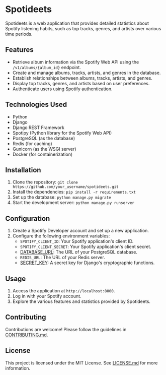 # Spotideets

Spotideets is a web application that provides detailed statistics about Spotify listening habits, such as top tracks, genres, and artists over various time periods.

## Features

- Retrieve album information via the Spotify Web API using the `/v1/albums/{album_id}` endpoint.
- Create and manage albums, tracks, artists, and genres in the database.
- Establish relationships between albums, tracks, artists, and genres.
- Display top tracks, genres, and artists based on user preferences.
- Authenticate users using Spotify authentication.

## Technologies Used

- Python
- Django
- Django REST Framework
- Spotipy (Python library for the Spotify Web API)
- PostgreSQL (as the database)
- Redis (for caching)
- Gunicorn (as the WSGI server)
- Docker (for containerization)

## Installation

1. Clone the repository: `git clone https://github.com/your_username/spotideets.git`
2. Install the dependencies: `pip install -r requirements.txt`
3. Set up the database: `python manage.py migrate`
4. Start the development server: `python manage.py runserver`

## Configuration

1. Create a Spotify Developer account and set up a new application.
2. Configure the following environment variables:
   - `SPOTIFY_CLIENT_ID`: Your Spotify application's client ID.
   - `SPOTIFY_CLIENT_SECRET`: Your Spotify application's client secret.
   - [DATABASE_URL](file:///Users/stemitom/PycharmProjects/spotideets/spotideets/settings.py#97%2C24-97%2C24): The URL of your PostgreSQL database.
   - `REDIS_URL`: The URL of your Redis server.
   - [SECRET_KEY](file:///Users/stemitom/PycharmProjects/spotideets/spotideets/settings.py#26%2C1-26%2C1): A secret key for Django's cryptographic functions.

## Usage

1. Access the application at `http://localhost:8000`.
2. Log in with your Spotify account.
3. Explore the various features and statistics provided by Spotideets.

## Contributing

Contributions are welcome! Please follow the guidelines in [CONTRIBUTING.md](CONTRIBUTING.md).

## License

This project is licensed under the MIT License. See [LICENSE.md](LICENSE.md) for more information.
